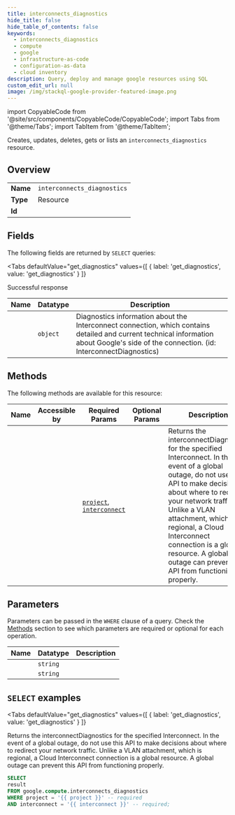 ```yaml
--- 
title: interconnects_diagnostics
hide_title: false
hide_table_of_contents: false
keywords:
  - interconnects_diagnostics
  - compute
  - google
  - infrastructure-as-code
  - configuration-as-data
  - cloud inventory
description: Query, deploy and manage google resources using SQL
custom_edit_url: null
image: /img/stackql-google-provider-featured-image.png
---
```


import CopyableCode from '@site/src/components/CopyableCode/CopyableCode';
import Tabs from '@theme/Tabs';
import TabItem from '@theme/TabItem';

Creates, updates, deletes, gets or lists an <code>interconnects_diagnostics</code> resource.

## Overview
<table><tbody>
<tr><td><b>Name</b></td><td><code>interconnects_diagnostics</code></td></tr>
<tr><td><b>Type</b></td><td>Resource</td></tr>
<tr><td><b>Id</b></td><td><CopyableCode code="google.compute.interconnects_diagnostics" /></td></tr>
</tbody></table>

## Fields

The following fields are returned by `SELECT` queries:

<Tabs
    defaultValue="get_diagnostics"
    values={[
        { label: 'get_diagnostics', value: 'get_diagnostics' }
    ]}
>
<TabItem value="get_diagnostics">

Successful response

<table>
<thead>
    <tr>
    <th>Name</th>
    <th>Datatype</th>
    <th>Description</th>
    </tr>
</thead>
<tbody>
<tr>
    <td><CopyableCode code="result" /></td>
    <td><code>object</code></td>
    <td>Diagnostics information about the Interconnect connection, which contains detailed and current technical information about Google's side of the connection. (id: InterconnectDiagnostics)</td>
</tr>
</tbody>
</table>
</TabItem>
</Tabs>

## Methods

The following methods are available for this resource:

<table>
<thead>
    <tr>
    <th>Name</th>
    <th>Accessible by</th>
    <th>Required Params</th>
    <th>Optional Params</th>
    <th>Description</th>
    </tr>
</thead>
<tbody>
<tr>
    <td><a href="#get_diagnostics"><CopyableCode code="get_diagnostics" /></a></td>
    <td><CopyableCode code="select" /></td>
    <td><a href="#parameter-project"><code>project</code></a>, <a href="#parameter-interconnect"><code>interconnect</code></a></td>
    <td></td>
    <td>Returns the interconnectDiagnostics for the specified Interconnect. In the event of a global outage, do not use this API to make decisions about where to redirect your network traffic. Unlike a VLAN attachment, which is regional, a Cloud Interconnect connection is a global resource. A global outage can prevent this API from functioning properly.</td>
</tr>
</tbody>
</table>

## Parameters

Parameters can be passed in the `WHERE` clause of a query. Check the [Methods](#methods) section to see which parameters are required or optional for each operation.

<table>
<thead>
    <tr>
    <th>Name</th>
    <th>Datatype</th>
    <th>Description</th>
    </tr>
</thead>
<tbody>
<tr id="parameter-interconnect">
    <td><CopyableCode code="interconnect" /></td>
    <td><code>string</code></td>
    <td></td>
</tr>
<tr id="parameter-project">
    <td><CopyableCode code="project" /></td>
    <td><code>string</code></td>
    <td></td>
</tr>
</tbody>
</table>

## `SELECT` examples

<Tabs
    defaultValue="get_diagnostics"
    values={[
        { label: 'get_diagnostics', value: 'get_diagnostics' }
    ]}
>
<TabItem value="get_diagnostics">

Returns the interconnectDiagnostics for the specified Interconnect. In the event of a global outage, do not use this API to make decisions about where to redirect your network traffic. Unlike a VLAN attachment, which is regional, a Cloud Interconnect connection is a global resource. A global outage can prevent this API from functioning properly.

```sql
SELECT
result
FROM google.compute.interconnects_diagnostics
WHERE project = '{{ project }}' -- required
AND interconnect = '{{ interconnect }}' -- required;
```
</TabItem>
</Tabs>

